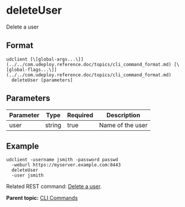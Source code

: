 # deleteUser

Delete a user

## Format

```
udclient [\[global-args...\]](../../com.udeploy.reference.doc/topics/cli_command_format.md) [\[global-flags...\]](../../com.udeploy.reference.doc/topics/cli_command_format.md)
  deleteUser [parameters]
```

## Parameters

|Parameter|Type|Required|Description|
|---------|----|--------|-----------|
|user|string|true|Name of the user|

## Example

```
udclient -username jsmith -password passwd 
  -weburl https://myserver.example.com:8443
  deleteUser
  -user jsmith
```

Related REST command: [Delete a user](rest_cli_user_delete_put.md).

**Parent topic:** [CLI Commands](../../com.udeploy.reference.doc/topics/cli_commands.md)

